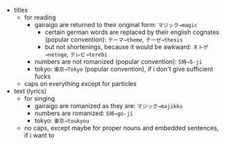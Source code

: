 * titles
  * for reading
    * gairaigo are returned to their original form: <code>マジック→magic</code>
      * certain german words are replaced by their english cognates (popular convention): <code>テーマ→theme</code>, <code>テーゼ→thesis</code>
      * but not shortenings, because it would be awkward: <code>ネトゲ→netoge</code>, <code>テレビ→terebi</code>
    * numbers are not romanized (popular convention): <code>5時→5-ji</code>
    * tokyo: <code>東京→Tokyo</code> (popular convention), if i don't give sufficient fucks
  * caps on everything except for particles
* text (lyrics)
  * for singing
    * gairaigo are romanized as they are: <code>マジック→majikku</code>
    * numbers are romanized: <code>5時→go-ji</code>
    * tokyo: <code>東京→toukyou</code>
  * no caps, except maybe for proper nouns and embedded sentences, if i want to
